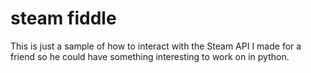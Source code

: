 # steam fiddle

This is just a sample of how to interact with the Steam API I made for a friend so he could
have something interesting to work on in python.
